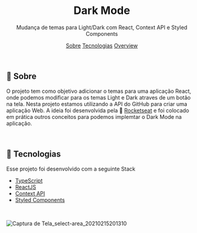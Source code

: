 <h1 align="center">
    Dark Mode
</h1>
<p align="center">Mudança de temas para Light/Dark com React, Context API e Styled Components</p>

<p align="center">
 <a href="#sobre">Sobre</a> 
 <a href="#tecnologias">Tecnologias</a>
 <a href="#overview">Overview</a>
</p>

<br/>
<a id="sobre"></a>

## :scroll: Sobre

O projeto tem como objetivo adicionar o temas para uma aplicação React, onde podemos modificar para os temas Light e Dark atraves de um botão na tela. 
Nesta projeto estamos utilizando a API do GitHub para criar uma aplicação Web. A ideia foi desenvolvida pela :rocket: [Rocketseat](https://rocketseat.com.br/) 
e foi colocado em prática outros conceitos para podemos implemtar o Dark Mode na aplicação.

<br/>
<a id="tecnologias"></a>

## :wrench: Tecnologias

Esse projeto foi desenvolvido com a seguinte Stack

- [TypeScript](https://www.typescriptlang.org/)
- [ReactJS](https://reactjs.org/)
- [Context API](https://pt-br.reactjs.org/docs/context.html)
- [Styled Components](https://www.styled-components.com/)

<br/>
<a id="overview"></a>

![Captura de Tela_select-area_20210215201310](https://user-images.githubusercontent.com/44972197/108001178-83c90b80-6fca-11eb-8464-cec6e5ccdfc7.gif)
